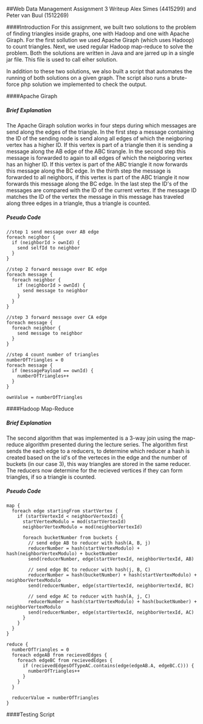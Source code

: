 ##Web Data Management Assignment 3 Writeup
Alex Simes (4415299)  and Peter van Buul (1512269)

####Introduction
For this assignment, we built two solutions to the problem of finding triangles inside graphs, one with Hadoop and one with Apache Giraph. For the first sollution we used Apache Giraph (which uses Hadoop) to count triangles. Next, we used regular Hadoop map-reduce to solve the problem. Both the solutions are written in Java and are jarred up in a single jar file. This file is used to call eiher solution. 

In addition to these two solutions, we also built a script that automates the running of both solutions on a given graph. The script also runs a brute-force php solution we implemented to check the output. 

####Apache Giraph

##### Brief Explanation

The Apache Giraph solution works in four steps during which messages are send along the edges of the triangle. In the first step a message containing the ID of the sending node is send along all edges of which the neigboring vertex has a higher ID. If this vertex is part of a triangle then it is sending a message along the AB edge of the ABC tirangle. In the second step this message is forwarded to again to all edges of which the neigboring vertex has an higher ID. If this vertex is part of the ABC triangle it now forwards this message along the BC edge. In the thirth step the message is forwarded to all neighbors, if this vertex is part of the ABC triangle it now forwards this message along the BC edge. In the last step the ID's of the messages are compared with the ID of the current vertex. If the message ID matches the ID of the vertex the message in this message has traveled along three edges in a triangle, thus a triangle is counted.

##### Pseudo Code

```
//step 1 send message over AB edge
foreach neighbor {
  if (neighborId > ownId) {
    send selfId to neighbor
  }
}

//step 2 forward message over BC edge
foreach message {
  foreach neighbor {
    if (neighborId > ownId) {
      send message to neighbor
    }
  }
}

//step 3 forward message over CA edge
foreach message {
  foreach neighbor {
    send message to neighbor
  }
}

//step 4 count number of triangles
numberOfTriangles = 0
foreach message {
  if (messagePayload == ownId) {
    numberOfTriangles++
  }
}

ownValue = numberOfTriangles
```

####Hadoop Map-Reduce	

##### Brief Explanation

The second algorithm that was implemented is a 3-way join using the map-reduce algorithm presented during the lecture series. The algorithm first sends the each edge to a reducers, to determine which reducer a hash is created based on the id's of the verteces in the edge and the number of buckets (in our case 3), this way triangles are stored in the same reducer. The reducers now determine for the recieved vertices if they can form triangles, if so a triangle is counted.

##### Pseudo Code

```
map {
  foreach edge startingFrom startVertex {
    if (startVertexId < neighborVertexId) {
      startVertexModulo = mod(startVertexId)
      neighborVertexModulo = mod(neighborVertexId)
      
      foreach bucketNumber from buckets {
        // send edge AB to reducer with hash(A, B, j)
        reducerNumber = hash(startVertexModulo) + hash(neighborVertexModulo) + bucketNumber
        send(reducerNumber, edge(startVertexId, neighborVertexId, AB)
        
        // send edge BC to reducer with hash(j, B, C)
        reducerNumber = hash(bucketNumber) + hash(startVertexModulo) + neighborVertexModulo
        send(reducerNumber, edge(startVertexId, neighborVertexId, BC)
        
        // send edge AC to reducer with hash(A, j, C)
        reducerNumber = hash(startVertexModulo) + hash(bucketNumber) + neighborVertexModulo
        send(reducerNumber, edge(startVertexId, neighborVertexId, AC)
      }
    }
  }
}

reduce {
  numberOfTriangles = 0
  foreach edgeAB from recievedEdges {
    foreach edgeBC from recievedEdges {
      if (recievedEdgesOfTypeAC.contains(edge(edgeAB.A, edgeBC.C))) {
        numberOfTriangles++
      }
    }
  }
  
  reducerValue = numberOfTriangles
}
```

####Testing Script


